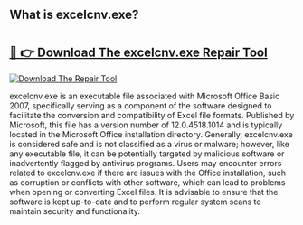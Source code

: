 ## What is excelcnv.exe? 

# <h2><a href="https://exedetect.com/download.php?excelcnv.exe">🔗 👉 Download The excelcnv.exe Repair Tool</a></h2>

[![Download The Repair Tool](https://exedetect.com/download-button.jpg)](https://exedetect.com/download.php?excelcnv.exe)

excelcnv.exe is an executable file associated with Microsoft Office Basic 2007, specifically serving as a component of the software designed to facilitate the conversion and compatibility of Excel file formats. Published by Microsoft, this file has a version number of 12.0.4518.1014 and is typically located in the Microsoft Office installation directory. Generally, excelcnv.exe is considered safe and is not classified as a virus or malware; however, like any executable file, it can be potentially targeted by malicious software or inadvertently flagged by antivirus programs. Users may encounter errors related to excelcnv.exe if there are issues with the Office installation, such as corruption or conflicts with other software, which can lead to problems when opening or converting Excel files. It is advisable to ensure that the software is kept up-to-date and to perform regular system scans to maintain security and functionality.